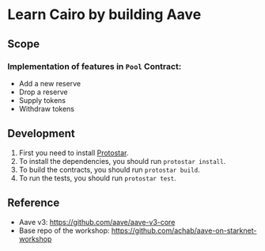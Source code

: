 # Learn Cairo by building Aave

## Scope
### Implementation of features in `Pool` Contract:
- Add a new reserve
- Drop a reserve
- Supply tokens 
- Withdraw tokens


## Development

1. First you need to install [Protostar](https://docs.swmansion.com/protostar/).
2. To install the dependencies, you should run `protostar install`.
3. To build the contracts, you should run `protostar build`.
4. To run the tests, you should run `protostar test`.

## Reference
- Aave v3: https://github.com/aave/aave-v3-core
- Base repo of the workshop: https://github.com/achab/aave-on-starknet-workshop
